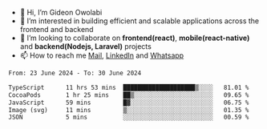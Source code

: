 - 👋 Hi, I’m Gideon Owolabi
- 👀 I’m interested in building efficient and scalable applications across the frontend and backend
- 💞️ I’m looking to collaborate on <b>frontend(react)</b>, <b>mobile(react-native)</b> and <b>backend(Nodejs, Laravel)</b> projects
- 📫 How to reach me <a href="mailto:gideoniyin2021@gmail.com">Mail</a>, <a href="https://www.linkedin.com/in/gideon-owolabi-9b667a232/">LinkedIn</a> and <a href="https://wa.me/2348055377085">Whatsapp</a>

<!---
gude1/gude1 is a ✨ special ✨ repository because its `README.md` (this file) appears on your GitHub profile.
You can click the Preview link to take a look at your changes.
--->

<!--START_SECTION:waka-->

```txt
From: 23 June 2024 - To: 30 June 2024

TypeScript      11 hrs 53 mins  ████████████████████▒░░░░   81.01 %
CocoaPods       1 hr 25 mins    ██▒░░░░░░░░░░░░░░░░░░░░░░   09.65 %
JavaScript      59 mins         █▓░░░░░░░░░░░░░░░░░░░░░░░   06.75 %
Image (svg)     11 mins         ▒░░░░░░░░░░░░░░░░░░░░░░░░   01.35 %
JSON            5 mins          ░░░░░░░░░░░░░░░░░░░░░░░░░   00.59 %
```

<!--END_SECTION:waka-->
